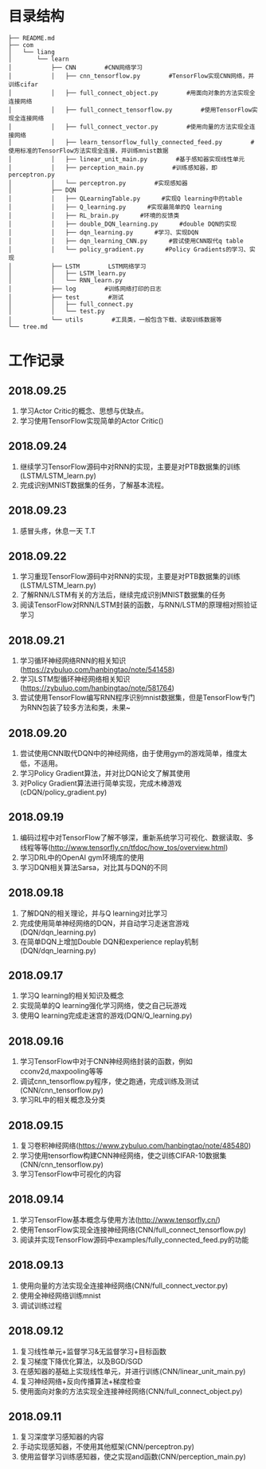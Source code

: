 # 目录结构 #

	├── README.md
	├── com
	│   └── liang
	│       └── learn
	│           ├── CNN        #CNN网络学习
	│           │   ├── cnn_tensorflow.py        #TensorFlow实现CNN网络，并训练cifar
	│           │   ├── full_connect_object.py        #用面向对象的方法实现全连接网络
	│           │   ├── full_connect_tensorflow.py        #使用TensorFlow实现全连接网络
	│           │   ├── full_connect_vector.py        #使用向量的方法实现全连接网络
	│           │   ├── learn_tensorflow_fully_connected_feed.py        #使用标准的TensorFlow方法实现全连接，并训练mnist数据
	│           │   ├── linear_unit_main.py        #基于感知器实现线性单元
	│           │   ├── perception_main.py        #训练感知器，即perceptron.py
	│           │   └── perceptron.py        #实现感知器
	│           ├── DQN
	│           │   ├── QLearningTable.py      #实现Q learning中的table
	│           │   ├── Q_learning.py      #实现最简单的Q learning
	│           │   ├── RL_brain.py      #环境的反馈类
	│           │   ├── double_DQN_learning.py      #double DQN的实现
	│           │   ├── dqn_learning.py      #学习、实现DQN
	│           │   ├── dqn_learning_CNN.py      #尝试使用CNN取代q table
	│           │   └── policy_gradient.py      #Policy Gradients的学习、实现
	│           ├── LSTM        LSTM网络学习
	│           │   ├── LSTM_learn.py
	│           │   └── RNN_learn.py
	│           ├── log        #训练网络打印的日志
	│           ├── test        #测试
	│           │   ├── full_connect.py
	│           │   └── test.py
	│           └── utils        #工具类，一般包含下载、读取训练数据等
	└── tree.md



# 工作记录 #
## 2018.09.25 ##
1. 学习Actor Critic的概念、思想与优缺点。
2. 学习使用TensorFlow实现简单的Actor Critic()

## 2018.09.24 ##
1. 继续学习TensorFlow源码中对RNN的实现，主要是对PTB数据集的训练(LSTM/LSTM_learn.py)
2. 完成识别MNIST数据集的任务，了解基本流程。

## 2018.09.23 ##
1. 感冒头疼，休息一天   T.T


## 2018.09.22 ##
1. 学习重现TensorFlow源码中对RNN的实现，主要是对PTB数据集的训练(LSTM/LSTM_learn.py)
2. 了解RNN/LSTM有关的方法后，继续完成识别MNIST数据集的任务
3. 阅读TensorFlow对RNN/LSTM封装的函数，与RNN/LSTM的原理相对照验证学习

## 2018.09.21 ##
1. 学习循环神经网络RNN的相关知识(https://zybuluo.com/hanbingtao/note/541458)
2. 学习LSTM型循环神经网络相关知识(https://zybuluo.com/hanbingtao/note/581764)
3. 尝试使用TensorFlow编写RNN程序识别mnist数据集，但是TensorFlow专门为RNN包装了较多方法和类，未果~

## 2018.09.20 ##
1. 尝试使用CNN取代DQN中的神经网络，由于使用gym的游戏简单，维度太低，不适用。
2. 学习Policy Gradient算法，并对比DQN论文了解其使用
3. 对Policy Gradient算法进行简单实现，完成木棒游戏(cDQN/policy_gradient.py)

## 2018.09.19 ##
1. 编码过程中对TensorFlow了解不够深，重新系统学习可视化、数据读取、多线程等等(http://www.tensorfly.cn/tfdoc/how_tos/overview.html)
2. 学习DRL中的OpenAI gym环境库的使用
3. 学习DQN相关算法Sarsa，对比其与DQN的不同

## 2018.09.18 ##
1. 了解DQN的相关理论，并与Q learning对比学习
2. 完成使用简单神经网络的DQN，并自动学习走迷宫游戏(DQN/dqn_learning.py)
3. 在简单DQN上增加Double DQN和experience replay机制(DQN/dqn_learning.py)

## 2018.09.17 ##
1. 学习Q learning的相关知识及概念
2. 实现简单的Q learning强化学习网络，使之自己玩游戏
3. 使用Q learning完成走迷宫的游戏(DQN/Q_learning.py)

## 2018.09.16 ##
1. 学习TensorFlow中对于CNN神经网络封装的函数，例如cconv2d,maxpooling等等
2. 调试cnn_tensorflow.py程序，使之跑通，完成训练及测试(CNN/cnn_tensorflow.py)
3. 学习RL中的相关概念及分类

## 2018.09.15 ##
1. 复习卷积神经网络(https://www.zybuluo.com/hanbingtao/note/485480)
2. 学习使用tensorflow构建CNN神经网络，使之训练CIFAR-10数据集(CNN/cnn_tensorflow.py)
3. 学习TensorFlow中可视化的内容

## 2018.09.14 ##
1. 学习TensorFlow基本概念与使用方法(http://www.tensorfly.cn/)
2. 使用TensorFlow实现全连接神经网络(CNN/full_connect_tensorflow.py)
3. 阅读并实现TensorFlow源码中examples/fully_connected_feed.py的功能


## 2018.09.13 ##
1. 使用向量的方法实现全连接神经网络(CNN/full_connect_vector.py)
2. 使用全神经网络训练mnist
3. 调试训练过程

## 2018.09.12 ##
1. 复习线性单元+监督学习&无监督学习+目标函数
2. 复习梯度下降优化算法，以及BGD/SGD
3. 在感知器的基础上实现线性单元，并进行训练(CNN/linear_unit_main.py)
4. 复习神经网络+反向传播算法+梯度检查
5. 使用面向对象的方法实现全连接神经网络(CNN/full_connect_object.py)


##  2018.09.11  ##
1. 复习深度学习感知器的内容
2. 手动实现感知器，不使用其他框架(CNN/perceptron.py)
3. 使用监督学习训练感知器，使之实现and函数(CNN/perception_main.py)
